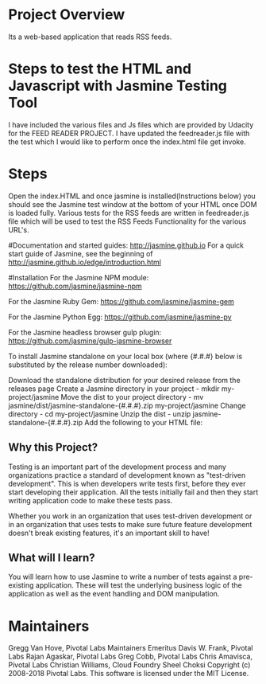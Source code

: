 # Project Overview
Its a web-based application that reads RSS feeds.
# Steps to test the HTML and Javascript with Jasmine Testing Tool
I have included the various files and Js files which are provided by Udacity for the FEED READER PROJECT. I have updated the feedreader.js file with the test
which I would like to perform once the index.html file get invoke.

# Steps
Open the index.HTML and once jasmine is installed(Instructions below) you should see the Jasmine test window at the bottom of your HTML once DOM is loaded fully.
Various tests for the RSS feeds are written in feedreader.js file which will be used to test the RSS Feeds Functionality for the various URL's.

#Documentation and started guides:
 http://jasmine.github.io For a quick start guide of Jasmine, see the beginning of http://jasmine.github.io/edge/introduction.html

#Installation
 For the Jasmine NPM module:
 https://github.com/jasmine/jasmine-npm

 For the Jasmine Ruby Gem:
 https://github.com/jasmine/jasmine-gem

 For the Jasmine Python Egg:
 https://github.com/jasmine/jasmine-py

 For the Jasmine headless browser gulp plugin:
 https://github.com/jasmine/gulp-jasmine-browser

 To install Jasmine standalone on your local box (where {#.#.#} below is substituted by the release number downloaded):

 Download the standalone distribution for your desired release from the releases page
Create a Jasmine directory in your project - mkdir my-project/jasmine
Move the dist to your project directory - mv jasmine/dist/jasmine-standalone-{#.#.#}.zip my-project/jasmine
Change directory - cd my-project/jasmine
Unzip the dist - unzip jasmine-standalone-{#.#.#}.zip
Add the following to your HTML file:

<link rel="shortcut icon" type="image/png" href="jasmine/lib/jasmine-{#.#.#}/jasmine_favicon.png">
<link rel="stylesheet" type="text/css" href="jasmine/lib/jasmine-{#.#.#}/jasmine.css">

<script type="text/javascript" src="jasmine/lib/jasmine-{#.#.#}/jasmine.js"></script>
<script type="text/javascript" src="jasmine/lib/jasmine-{#.#.#}/jasmine-html.js"></script>
<script type="text/javascript" src="jasmine/lib/jasmine-{#.#.#}/boot.js"></script>

## Why this Project?
Testing is an important part of the development process and many organizations practice a standard of development known as "test-driven development". This is when developers write tests first, before they ever start developing their application. All the tests initially fail and then they start writing application code to make these tests pass.

Whether you work in an organization that uses test-driven development or in an organization that uses tests to make sure future feature development doesn't break existing features, it's an important skill to have!

## What will I learn?

You will learn how to use Jasmine to write a number of tests against a pre-existing application. These will test the underlying business logic of the application as well as the event handling and DOM manipulation.

# Maintainers
Gregg Van Hove, Pivotal Labs
Maintainers Emeritus
Davis W. Frank, Pivotal Labs
Rajan Agaskar, Pivotal Labs
Greg Cobb, Pivotal Labs
Chris Amavisca, Pivotal Labs
Christian Williams, Cloud Foundry
Sheel Choksi
Copyright (c) 2008-2018 Pivotal Labs. This software is licensed under the MIT License.
